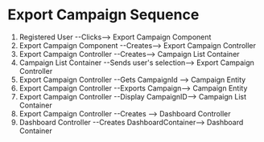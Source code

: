 # Export Campaign Sequence

1.  Registered User --Clicks--> Export Campaign Component
2.  Export Campaign Component --Creates--> Export Campaign Controller
3.  Export Campaign Controller --Creates--> Campaign List Container
4.  Campaign List Container --Sends user's selection--> Export Campaign Controller
5.  Export Campaign Controller --Gets CampaignId --> Campaign Entity
6.  Export Campaign Controller --Exports Campaign--> Campaign Entity
7.  Export Campaign Controller --Display CampaignID-->  Campaign List Container
8.  Export Campaign Controller --Creates --> Dashboard Controller
9.  Dashboard Controller  --Creates DashboardContainer--> Dashboard Container
